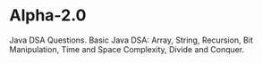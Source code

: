 # Alpha-2.0
Java DSA Questions.
Basic Java
DSA: Array, String, Recursion, Bit Manipulation, Time and Space Complexity, Divide and Conquer.

